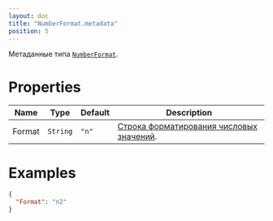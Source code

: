 ```yaml
---
layout: doc
title: "NumberFormat.metadata"
position: 5
---
```


Метаданные типа [`NumberFormat`](../).

# Properties

Name|Type|Default|Description
----|----|-------|-----------
Format|`String`|`"n"`|[Строка форматирования числовых значений](../../../Localizations/Localizations.numberFormatting/).


# Examples

```json
{
  "Format": "n2"
}
```
